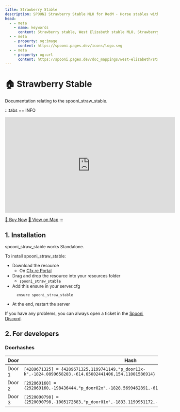```yaml
---
title: Strawberry Stable
description: SPOONI Strawberry Stable MLO for RedM - Horse stables with detailed interior. Equestrian facility for Strawberry roleplay in Red Dead Redemption 2 West Elizabeth.
head:
  - - meta
    - name: keywords
      content: Strawberry stable, West Elizabeth stable MLO, Strawberry horses, horse stables, equestrian facility, RedM Strawberry, RDR2 West Elizabeth
  - - meta
    - property: og:image
      content: https://spooni.pages.dev/icons/logo.svg
  - - meta
    - property: og:url
      content: https://spooni.pages.dev/doc_mappings/west-elizabeth/strawberry/spooni_straw_stable
---
```


# 🏠 Strawberry Stable
Documentation relating to the spooni_straw_stable.

:::tabs
== INFO
<iframe width="560" height="315" src="https://www.youtube.com/embed/rLIyc9dSlCs?si=-q6RNKnndIJulvMn" frameborder="0" allow="accelerometer; autoplay; clipboard-write; encrypted-media; gyroscope; picture-in-picture; web-share" allowfullscreen></iframe>

<a href="https://spooni-mapping.tebex.io/package/5922186" class="button-buy">🛒 Buy Now</a>
<a href="https://spooni.de/rdr2/?m=house70" class="button-map">📍 View on Map</a>
:::

## 1. Installation
spooni_straw_stable works Standalone.  

To install spooni_straw_stable:
- Download the resource
  - On [Cfx.re Portal](https://portal.cfx.re/)
- Drag and drop the resource into your resources folder
  - `spooni_straw_stable`
- Add this ensure in your server.cfg
  ```
    ensure spooni_straw_stable
  ```
- At the end, restart the server

If you have any problems, you can always open a ticket in the [Spooni Discord](https://discord.gg/spooni).

## 2. For developers
### Doorhashes
| Door                      | Hash
|---------------------------|----------------------------------------------------------------------------------|
| Door 1                    | `[4289671325] = {4289671325,1199741149,"p_door13x-k",-1824.0899658203,-614.65002441406,154.11001586914}`
| Door 2                    | `[292869160] = {292869160,-198436444,"p_door02x",-1828.5699462891,-610.91998291016,154.08000183105}`
| Door 3                    | `[2520090798] = {2520090798,-1005172683,"p_door01x",-1833.1199951172,-594.19500732422,153.85000610352}`